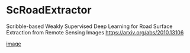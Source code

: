 # ScRoadExtractor
Scribble-based Weakly Supervised Deep Learning for Road Surface Extraction from Remote Sensing Images
https://arxiv.org/abs/2010.13106

[image](https://github.com/weiyao1996/weiyao1996.github.io/blob/master/img/xxxx.png)

